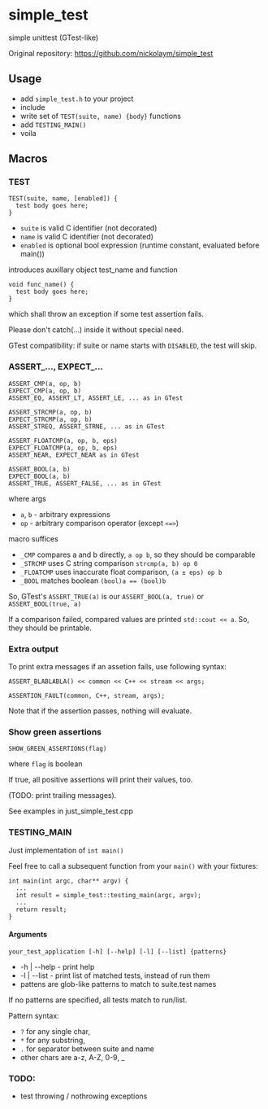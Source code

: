 # simple_test
simple unittest (GTest-like)

Original repository: https://github.com/nickolaym/simple_test

## Usage

- add `simple_test.h` to your project
- include
- write set of `TEST(suite, name) {body}` functions
- add `TESTING_MAIN()`
- voila

## Macros

### TEST
```
TEST(suite, name, [enabled]) {
  test body goes here;
}
```
- `suite` is valid C identifier (not decorated)
- `name` is valid C identifier (not decorated)
- `enabled` is optional bool expression (runtime constant, evaluated before main())

introduces auxillary object test_name and function
```
void func_name() {
  test body goes here;
}
```
which shall throw an exception if some test assertion fails.

Please don't catch(...) inside it without special need.

GTest compatibility: if suite or name starts with `DISABLED`, the test will skip.

### ASSERT_..., EXPECT_...
```
ASSERT_CMP(a, op, b)
EXPECT_CMP(a, op, b)
ASSERT_EQ, ASSERT_LT, ASSERT_LE, ... as in GTest

ASSERT_STRCMP(a, op, b)
EXPECT_STRCMP(a, op, b)
ASSERT_STREQ, ASSERT_STRNE, ... as in GTest

ASSERT_FLOATCMP(a, op, b, eps)
EXPECT_FLOATCMP(a, op, b, eps)
ASSERT_NEAR, EXPECT_NEAR as in GTest

ASSERT_BOOL(a, b)
EXPECT_BOOL(a, b)
ASSERT_TRUE, ASSERT_FALSE, ... as in GTest
```
where args
- `a`, `b` - arbitrary expressions
- `op` - arbitrary comparison operator (except `<=>`)

macro suffices
- `_CMP` compares a and b directly, `a op b`, so they should be comparable
- `_STRCMP` uses C string comparison `strcmp(a, b) op 0`
- `_FLOATCMP` uses inaccurate float comparison, `(a ± eps) op b`
- `_BOOL` matches boolean `(bool)a == (bool)b`

So, GTest's `ASSERT_TRUE(a)` is our `ASSERT_BOOL(a, true)` or `ASSERT_BOOL(true, a)`

If a comparison failed, compared values are printed `std::cout << a`.
So, they should be printable.

### Extra output

To print extra messages if an assetion fails, use following syntax:

```
ASSERT_BLABLABLA() << common << C++ << stream << args;

ASSERTION_FAULT(common, C++, stream, args);
```

Note that if the assertion passes, nothing will evaluate.

### Show green assertions

```
SHOW_GREEN_ASSERTIONS(flag)
```
where `flag` is boolean

If true, all positive assertions will print their values, too.

(TODO: print trailing messages).

See examples in just_simple_test.cpp


### TESTING_MAIN
Just implementation of `int main()`

Feel free to call a subsequent function from your `main()` with your fixtures:
```
int main(int argc, char** argv) {
  ...
  int result = simple_test::testing_main(argc, argv);
  ...
  return result;
}
```

#### Arguments

```
your_test_application [-h] [--help] [-l] [--list] {patterns}
```

* -h | --help - print help
* -l | --list - print list of matched tests, instead of run them
* pattens are glob-like patterns to match to suite.test names

If no patterns are specified, all tests match to run/list.

Pattern syntax:
* `?` for any single char,
* `*` for any substring,
* `.` for separator between suite and name
* other chars are a-z, A-Z, 0-9, _

### TODO:
- test throwing / nothrowing exceptions
